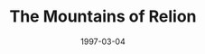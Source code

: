 ---
mission_id: mount
slug: "the-mountains-of-relion"
editorsChoice:
title: "The Mountains of Relion"
authors: 
    - "Eric Pauker"
date: 1997-03-04
filename: "/missions/mount.zip"
description: "The plans for the Death Star have been found. Their current location is hidden deep within one of the Empire's coordinating centers in a mountain range on Relion. Your mission is to steal the plans and make it back to your ship."
cover: "mount.png"
levelReplaced:	SECBASE
difficulty: yes
bm:	no
fme: no
wax: no
three_do: no
voc: no
gmd: no
vue: no
lfd: no
base: "New level from scratch" 
editors: "WDFUSE 2.00"

---